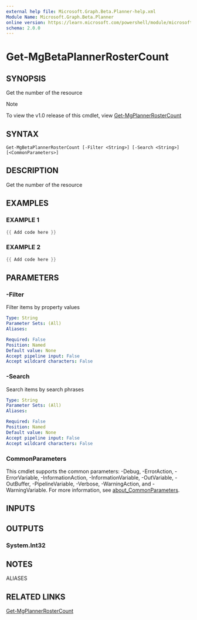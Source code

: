 ```yaml
---
external help file: Microsoft.Graph.Beta.Planner-help.xml
Module Name: Microsoft.Graph.Beta.Planner
online version: https://learn.microsoft.com/powershell/module/microsoft.graph.beta.planner/get-mgbetaplannerrostercount
schema: 2.0.0
---
```


# Get-MgBetaPlannerRosterCount

## SYNOPSIS
Get the number of the resource

> [!NOTE]
> To view the v1.0 release of this cmdlet, view [Get-MgPlannerRosterCount](/powershell/module/Microsoft.Graph.Planner/Get-MgPlannerRosterCount?view=graph-powershell-v1.0)

## SYNTAX

```
Get-MgBetaPlannerRosterCount [-Filter <String>] [-Search <String>] [<CommonParameters>]
```

## DESCRIPTION
Get the number of the resource

## EXAMPLES

### EXAMPLE 1
```powershell
{{ Add code here }}
```

### EXAMPLE 2
```powershell
{{ Add code here }}
```

## PARAMETERS

### -Filter
Filter items by property values

```yaml
Type: String
Parameter Sets: (All)
Aliases:

Required: False
Position: Named
Default value: None
Accept pipeline input: False
Accept wildcard characters: False
```

### -Search
Search items by search phrases

```yaml
Type: String
Parameter Sets: (All)
Aliases:

Required: False
Position: Named
Default value: None
Accept pipeline input: False
Accept wildcard characters: False
```

### CommonParameters
This cmdlet supports the common parameters: -Debug, -ErrorAction, -ErrorVariable, -InformationAction, -InformationVariable, -OutVariable, -OutBuffer, -PipelineVariable, -Verbose, -WarningAction, and -WarningVariable. For more information, see [about_CommonParameters](http://go.microsoft.com/fwlink/?LinkID=113216).

## INPUTS

## OUTPUTS

### System.Int32
## NOTES

ALIASES

## RELATED LINKS
[Get-MgPlannerRosterCount](/powershell/module/Microsoft.Graph.Planner/Get-MgPlannerRosterCount?view=graph-powershell-v1.0)
